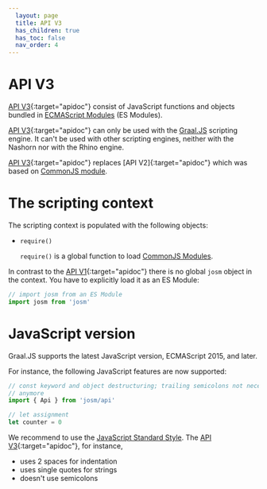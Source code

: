 ```yaml
---
  layout: page
  title: API V3
  has_children: true
  has_toc: false
  nav_order: 4
---
```


# API V3

[API V3]{:target="apidoc"} consist of JavaScript functions and objects bundled in [ECMAScript Modules][es-modules-spec] (ES Modules).

[API V3]{:target="apidoc"} can only be used with the [Graal.JS][Graal.JS] scripting engine.
It can't be used with other scripting engines, neither with the Nashorn nor with the Rhino engine.

[API V3]{:target="apidoc"} replaces [API V2]{:target="apidoc"} which was based on [CommonJS module].

# The scripting context

The scripting context is populated with the following objects:

* <code class="inline">require()</code>

  <code class="inline">require()</code> is a global function to load [CommonJS Modules][CommonJS Module].


In contrast to the [API V1]{:target="apidoc"} there is no global <code class="inline">josm</code> object in the context. You
have to explicitly load it as an ES Module:

```js
// import josm from an ES Module
import josm from 'josm'
```

# JavaScript version

Graal.JS supports the latest JavaScript version, ECMAScript 2015, and later.

For instance, the following JavaScript features are now supported:

```js
// const keyword and object destructuring; trailing semicolons not necessary
// anymore
import { Api } from 'josm/api'

// let assignment
let counter = 0
```

We recommend to use the [JavaScript Standard Style](https://standardjs.com/). The [API V3]{:target="apidoc"}, for instance,

* uses 2 spaces for indentation
* uses single quotes for strings
* doesn't use semicolons


[es-modules-spec]: https://262.ecma-international.org/6.0/#sec-modules
[CommonJS module]: http://www.commonjs.org/specs/modules/1.0/
[josm]: ../api/v2/module-josm.html
[Graal.JS]: https://github.com/graalvm/graaljs
[API V3]: ../../api/v3/module-josm.html
[API V1]: ../../api/v1/module-josm.html
